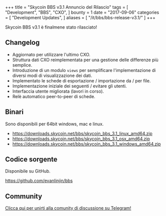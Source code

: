 +++
title = "Skycoin BBS v3.1 Annuncio del Rilascio"
tags = [
    "Development",
    "BBS",
    "CXO",
]
bounty = 1
date = "2017-09-06"
categories = [
    "Development Updates",
]
aliases = [
	"/it/bbs/bbs-release-v3.1/"
]
+++

Skycoin BBS v3.1 è finalmene stato rilasciato!

## Changelog

- Aggiornato per utilizzare l'ultimo CXO.
- Struttura dati CXO reimplementata per una gestione delle differenze più semplice.
- Introduzione di un modulo `views` per semplificare l'implementazione di diversi modi di visualizzazione dei dati.
- Implementato le schede di esportazione / importazione da / per file.
- Implementazione iniziale dei seguenti / evitare gli utenti.
- Interfaccia utente migliorata (lavori in corso).
- Relè automatico peer-to-peer di schede.

## Binari

Sono disponibili per 64bit windows, mac e linux.

- https://downloads.skycoin.net/bbs/skycoin_bbs_3.1_linux_amd64.zip
- https://downloads.skycoin.net/bbs/skycoin_bbs_3.1_osx_amd64.zip
- https://downloads.skycoin.net/bbs/skycoin_bbs_3.1_windows_amd64.zip

## Codice sorgente

Disponibile su GitHub.

https://github.com/evanlinjin/bbs

## Community

[Clicca qui per unirti alla comunity di discussione su Telegram!](https://t.me/skycoinbbs)

